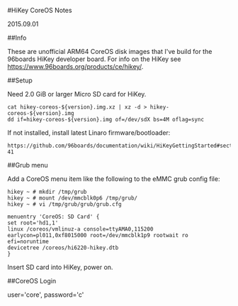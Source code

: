 #HiKey CoreOS Notes

2015.09.01

##Info

These are unofficial ARM64 CoreOS disk images that I've build for the 96boards HiKey developer board.  For info on the HiKey see https://www.96boards.org/products/ce/hikey/.

##Setup

Need 2.0 GiB or larger Micro SD card for HiKey.

    cat hikey-coreos-${version}.img.xz | xz -d > hikey-coreos-${version}.img
    dd if=hikey-coreos-${version}.img of=/dev/sdX bs=4M oflag=sync

If not installed, install latest Linaro firmware/bootloader:

    https://github.com/96boards/documentation/wiki/HiKeyGettingStarted#section-41

##Grub menu

Add a CoreOS menu item like the following to the eMMC grub config file:

    hikey ~ # mkdir /tmp/grub
    hikey ~ # mount /dev/mmcblk0p6 /tmp/grub/
    hikey ~ # vi /tmp/grub/grub/grub.cfg

    menuentry 'CoreOS: SD Card' {
    set root='hd1,1'
    linux /coreos/vmlinuz-a console=ttyAMA0,115200 earlycon=pl011,0xf8015000 root=/dev/mmcblk1p9 rootwait ro efi=noruntime
    devicetree /coreos/hi6220-hikey.dtb
    }

Insert SD card into HiKey, power on.

##CoreOS Login

  user='core', password='c'
